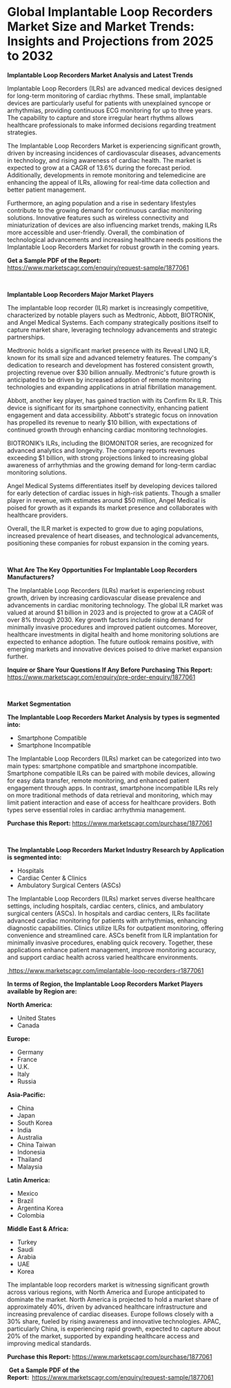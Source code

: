 <p><h1>Global Implantable Loop Recorders Market Size and Market Trends: Insights and Projections from 2025 to 2032</h1></p><p><strong>Implantable Loop Recorders Market Analysis and Latest Trends</strong></p>
<p><p>Implantable Loop Recorders (ILRs) are advanced medical devices designed for long-term monitoring of cardiac rhythms. These small, implantable devices are particularly useful for patients with unexplained syncope or arrhythmias, providing continuous ECG monitoring for up to three years. The capability to capture and store irregular heart rhythms allows healthcare professionals to make informed decisions regarding treatment strategies.</p><p>The Implantable Loop Recorders Market is experiencing significant growth, driven by increasing incidences of cardiovascular diseases, advancements in technology, and rising awareness of cardiac health. The market is expected to grow at a CAGR of 13.6% during the forecast period. Additionally, developments in remote monitoring and telemedicine are enhancing the appeal of ILRs, allowing for real-time data collection and better patient management. </p><p>Furthermore, an aging population and a rise in sedentary lifestyles contribute to the growing demand for continuous cardiac monitoring solutions. Innovative features such as wireless connectivity and miniaturization of devices are also influencing market trends, making ILRs more accessible and user-friendly. Overall, the combination of technological advancements and increasing healthcare needs positions the Implantable Loop Recorders Market for robust growth in the coming years.</p></p>
<p><strong>Get a Sample PDF of the Report:&nbsp;</strong> <a href="https://www.marketscagr.com/enquiry/request-sample/1877061?utm_campaign=1868&utm_medium=2&utm_source=Github&utm_content=ia&utm_term=13042025&utm_id=implantable-loop-recorders">https://www.marketscagr.com/enquiry/request-sample/1877061</a></p>
<p>&nbsp;</p>
<p><strong>Implantable Loop Recorders Major Market Players</strong></p>
<p><p>The implantable loop recorder (ILR) market is increasingly competitive, characterized by notable players such as Medtronic, Abbott, BIOTRONIK, and Angel Medical Systems. Each company strategically positions itself to capture market share, leveraging technology advancements and strategic partnerships.</p><p>Medtronic holds a significant market presence with its Reveal LINQ ILR, known for its small size and advanced telemetry features. The company's dedication to research and development has fostered consistent growth, projecting revenue over $30 billion annually. Medtronic's future growth is anticipated to be driven by increased adoption of remote monitoring technologies and expanding applications in atrial fibrillation management.</p><p>Abbott, another key player, has gained traction with its Confirm Rx ILR. This device is significant for its smartphone connectivity, enhancing patient engagement and data accessibility. Abbott's strategic focus on innovation has propelled its revenue to nearly $10 billion, with expectations of continued growth through enhancing cardiac monitoring technologies.</p><p>BIOTRONIK’s ILRs, including the BIOMONITOR series, are recognized for advanced analytics and longevity. The company reports revenues exceeding $1 billion, with strong projections linked to increasing global awareness of arrhythmias and the growing demand for long-term cardiac monitoring solutions.</p><p>Angel Medical Systems differentiates itself by developing devices tailored for early detection of cardiac issues in high-risk patients. Though a smaller player in revenue, with estimates around $50 million, Angel Medical is poised for growth as it expands its market presence and collaborates with healthcare providers.</p><p>Overall, the ILR market is expected to grow due to aging populations, increased prevalence of heart diseases, and technological advancements, positioning these companies for robust expansion in the coming years.</p></p>
<p>&nbsp;</p>
<p><strong>What Are The Key Opportunities For Implantable Loop Recorders Manufacturers?</strong></p>
<p><p>The Implantable Loop Recorders (ILRs) market is experiencing robust growth, driven by increasing cardiovascular disease prevalence and advancements in cardiac monitoring technology. The global ILR market was valued at around $1 billion in 2023 and is projected to grow at a CAGR of over 8% through 2030. Key growth factors include rising demand for minimally invasive procedures and improved patient outcomes. Moreover, healthcare investments in digital health and home monitoring solutions are expected to enhance adoption. The future outlook remains positive, with emerging markets and innovative devices poised to drive market expansion further.</p></p>
<p><strong>Inquire or Share Your Questions If Any Before Purchasing This Report:</strong> <a href="https://www.marketscagr.com/enquiry/pre-order-enquiry/1877061?utm_campaign=1868&utm_medium=2&utm_source=Github&utm_content=ia&utm_term=13042025&utm_id=implantable-loop-recorders">https://www.marketscagr.com/enquiry/pre-order-enquiry/1877061</a></p>
<p>&nbsp;</p>
<p><strong>Market Segmentation</strong></p>
<p><strong>The Implantable Loop Recorders Market Analysis by types is segmented into:</strong></p>
<p><ul><li>Smartphone Compatible</li><li>Smartphone Incompatible</li></ul></p>
<p><p>The Implantable Loop Recorders (ILRs) market can be categorized into two main types: smartphone compatible and smartphone incompatible. Smartphone compatible ILRs can be paired with mobile devices, allowing for easy data transfer, remote monitoring, and enhanced patient engagement through apps. In contrast, smartphone incompatible ILRs rely on more traditional methods of data retrieval and monitoring, which may limit patient interaction and ease of access for healthcare providers. Both types serve essential roles in cardiac arrhythmia management.</p></p>
<p><strong>Purchase this Report:&nbsp;</strong><a href="https://www.marketscagr.com/purchase/1877061?utm_campaign=1868&utm_medium=2&utm_source=Github&utm_content=ia&utm_term=13042025&utm_id=implantable-loop-recorders">https://www.marketscagr.com/purchase/1877061</a></p>
<p>&nbsp;</p>
<p><strong>The Implantable Loop Recorders Market Industry Research by Application is segmented into:</strong></p>
<p><ul><li>Hospitals</li><li>Cardiac Center & Clinics</li><li>Ambulatory Surgical Centers (ASCs)</li></ul></p>
<p><p>The Implantable Loop Recorders (ILRs) market serves diverse healthcare settings, including hospitals, cardiac centers, clinics, and ambulatory surgical centers (ASCs). In hospitals and cardiac centers, ILRs facilitate advanced cardiac monitoring for patients with arrhythmias, enhancing diagnostic capabilities. Clinics utilize ILRs for outpatient monitoring, offering convenience and streamlined care. ASCs benefit from ILR implantation for minimally invasive procedures, enabling quick recovery. Together, these applications enhance patient management, improve monitoring accuracy, and support cardiac health across varied healthcare environments.</p></p>
<p><a href="https://www.marketscagr.com/implantable-loop-recorders-r1877061?utm_campaign=1868&utm_medium=2&utm_source=Github&utm_content=ia&utm_term=13042025&utm_id=implantable-loop-recorders">&nbsp;https://www.marketscagr.com/implantable-loop-recorders-r1877061</a></p>
<p><strong>In terms of Region, the Implantable Loop Recorders Market Players available by Region are:</strong></p>
<p>
    <p> <strong> North America: </strong>
        <ul>
            <li>United States</li>
            <li>Canada</li>
        </ul>
        </p> 
    <p> <strong> Europe: </strong>
        <ul>
            <li>Germany</li>
            <li>France</li>
            <li>U.K.</li>
            <li>Italy</li>
            <li>Russia</li>
        </ul>
        </p> 
    <p> <strong> Asia-Pacific: </strong>
        <ul>
            <li>China</li>
            <li>Japan</li>
            <li>South Korea</li>
            <li>India</li>
            <li>Australia</li>
            <li>China Taiwan</li>
            <li>Indonesia</li>
            <li>Thailand</li>
            <li>Malaysia</li>
        </ul>
        </p> 
    <p> <strong> Latin America: </strong>
        <ul>
            <li>Mexico</li>
            <li>Brazil</li>
            <li>Argentina Korea</li>
            <li>Colombia</li>
        </ul>
        </p> 
    <p> <strong> Middle East & Africa: </strong>
        <ul>
            <li>Turkey</li>
            <li>Saudi</li>
            <li>Arabia</li>
            <li>UAE</li>
            <li>Korea</li>
        </ul>
    </p>
    </p>
<p><p>The implantable loop recorders market is witnessing significant growth across various regions, with North America and Europe anticipated to dominate the market. North America is projected to hold a market share of approximately 40%, driven by advanced healthcare infrastructure and increasing prevalence of cardiac diseases. Europe follows closely with a 30% share, fueled by rising awareness and innovative technologies. APAC, particularly China, is experiencing rapid growth, expected to capture about 20% of the market, supported by expanding healthcare access and improving medical standards.</p></p>
<p><strong>Purchase this Report: </strong><a href="https://www.marketscagr.com/purchase/1877061?utm_campaign=1868&utm_medium=2&utm_source=Github&utm_content=ia&utm_term=13042025&utm_id=implantable-loop-recorders">https://www.marketscagr.com/purchase/1877061</a></p>
<p>&nbsp;<strong>Get a Sample PDF of the Report:&nbsp;&nbsp;</strong><a href="https://www.marketscagr.com/enquiry/request-sample/1877061?utm_campaign=1868&utm_medium=2&utm_source=Github&utm_content=ia&utm_term=13042025&utm_id=implantable-loop-recorders">https://www.marketscagr.com/enquiry/request-sample/1877061</a></p>
<p><strong></strong></p>
<p><p></p><p></p><p></p></p>